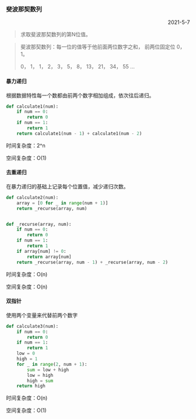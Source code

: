 ### 斐波那契数列



<p align="right">2021-5-7</p>



> 求取斐波那契数列的第N位值。

> 斐波那契数列：每一位的值等于他前面两位数字之和， 前两位固定位 0， 1。
>
> 0， 1， 1， 2， 3， 5， 8，  13， 21， 34， 55 ...



#### 暴力递归

根据数据特性每一个数都由前两个数字相加组成，依次往后递归。

```python
def calculate1(num):
    if num == 0:
        return 0
    if num == 1:
        return 1
    return calculate1(num - 1) + calculate1(num - 2)
```

时间复杂度：2^n

空间复杂度：O(1)





#### 去重递归

在暴力递归的基础上记录每个位置值，减少递归次数。

```python
def calculate2(num):
    array = [0 for _ in range(num + 1)]
    return _recurse(array, num)


def _recurse(array, num):
    if num == 0:
        return 0
    if num == 1:
        return 1
    if array[num] != 0:
        return array[num]
    return _recurse(array, num - 1) + _recurse(array, num - 2)

```

时间复杂度：O(n)

空间复杂度：O(n)



#### 双指针

使用两个变量来代替前两个数字

```python
def calculate3(num):
    if num == 0:
        return 0
    if num == 1:
        return 1
    low = 0
    high = 1
    for _ in range(2, num + 1):
        sum = low + high
        low = high
        high = sum
    return high
```

时间复杂度：O(n)

空间复杂度：O(1)